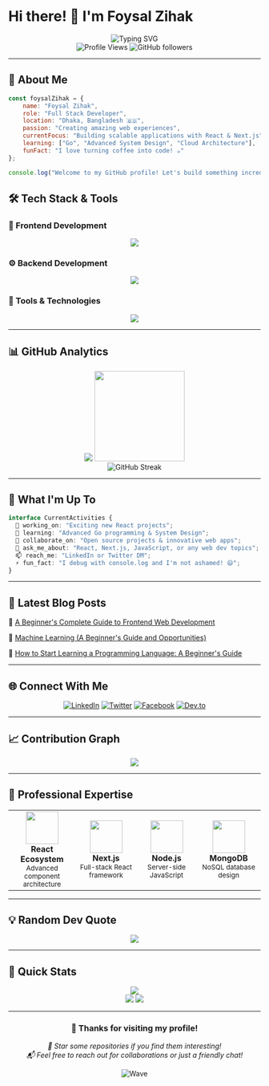 # Hi there! 👋 I'm Foysal Zihak

<div align="center">
  <img src="https://readme-typing-svg.herokuapp.com?font=Fira+Code&size=28&duration=3000&pause=1000&color=36BCF7&center=true&vCenter=true&width=600&lines=Full+Stack+Developer;React+%26+Next.js+Specialist;Always+Learning+New+Technologies" alt="Typing SVG" />
</div>

<div align="center">
  <img src="https://komarev.com/ghpvc/?username=fzihak&label=Profile%20views&color=0e75b6&style=flat" alt="Profile Views" />
  <img src="https://img.shields.io/github/followers/fzihak?label=Followers&style=social" alt="GitHub followers" />
</div>

---

## 🚀 About Me

```javascript
const foysalZihak = {
    name: "Foysal Zihak",
    role: "Full Stack Developer",
    location: "Dhaka, Bangladesh 🇧🇩",
    passion: "Creating amazing web experiences",
    currentFocus: "Building scalable applications with React & Next.js",
    learning: ["Go", "Advanced System Design", "Cloud Architecture"],
    funFact: "I love turning coffee into code! ☕"
};

console.log("Welcome to my GitHub profile! Let's build something incredible together 🚀");
```

## 🛠️ Tech Stack & Tools

### 🎨 Frontend Development
<div align="center">
  <img src="https://skillicons.dev/icons?i=html,css,js,ts,react,nextjs,vue,sass,tailwind&theme=dark" />
</div>

### ⚙️ Backend Development
<div align="center">
  <img src="https://skillicons.dev/icons?i=nodejs,express,mongodb,php,python,go,java,c,cpp&theme=dark" />
</div>

### 🔧 Tools & Technologies
<div align="center">
  <img src="https://skillicons.dev/icons?i=git,github,vscode,webpack,vite,firebase,vercel,netlify&theme=dark" />
</div>

---

## 📊 GitHub Analytics
<div align="center">
  <img src="https://github-profile-summary-cards.vercel.app/api/cards/profile-details?username=fzihak&theme=tokyonight" />
  <img height="180em" src="https://github-readme-stats.vercel.app/api/top-langs/?username=fzihak&layout=compact&langs_count=8&theme=tokyonight"/>
</div>

<div align="center">
  <img src="https://github-readme-streak-stats.herokuapp.com/?user=fzihak&theme=tokyonight" alt="GitHub Streak" />
</div>

---

## 🎯 What I'm Up To

```typescript
interface CurrentActivities {
  🔭 working_on: "Exciting new React projects";
  🌱 learning: "Advanced Go programming & System Design";
  👯 collaborate_on: "Open source projects & innovative web apps";
  💬 ask_me_about: "React, Next.js, JavaScript, or any web dev topics";
  📫 reach_me: "LinkedIn or Twitter DM";
  ⚡ fun_fact: "I debug with console.log and I'm not ashamed! 😄";
}
```

---

## 📝 Latest Blog Posts

<!-- BLOG-POST-LIST:START -->
🔗 [A Beginner's Complete Guide to Frontend Web Development](https://dev.to/fzihak/getting-started-with-frontend-web-development-a-complete-guide-for-beginners-295j)

🔗 [Machine Learning (A Beginner's Guide and Opportunities)](https://dev.to/fzihak/machine-learning-a-beginners-guide-and-opportunities-44o4)

🔗 [How to Start Learning a Programming Language: A Beginner's Guide](https://dev.to/fzihak/how-to-start-learning-a-programming-language-a-beginners-guide-o9d)
<!-- BLOG-POST-LIST:END -->

---

## 🌐 Connect With Me

<div align="center">
  
[![LinkedIn](https://img.shields.io/badge/LinkedIn-0077B5?style=for-the-badge&logo=linkedin&logoColor=white)](https://www.linkedin.com/in/zihak/)
[![Twitter](https://img.shields.io/badge/Twitter-1DA1F2?style=for-the-badge&logo=twitter&logoColor=white)](https://twitter.com/ZihakFoysal)
[![Facebook](https://img.shields.io/badge/Facebook-1877F2?style=for-the-badge&logo=facebook&logoColor=white)](https://www.facebook.com/FoysalZihak)
[![Dev.to](https://img.shields.io/badge/dev.to-0A0A0A?style=for-the-badge&logo=devdotto&logoColor=white)](https://dev.to/fzihak)

</div>

---

## 📈 Contribution Graph

<div align="center">
  <img src="https://github-readme-activity-graph.vercel.app/graph?username=fzihak&bg_color=1a1b27&color=38bcf8&line=38bcf8&point=ffffff&area=true&hide_border=true" />
</div>

---

## 💼 Professional Expertise

<table align="center">
  <tr>
    <td align="center" width="200">
      <img src="https://skillicons.dev/icons?i=react" width="65" />
      <br><strong>React Ecosystem</strong>
      <br><sub>Advanced component architecture</sub>
    </td>
    <td align="center" width="200">
      <img src="https://skillicons.dev/icons?i=nextjs" width="65" />
      <br><strong>Next.js</strong>
      <br><sub>Full-stack React framework</sub>
    </td>
    <td align="center" width="200">
      <img src="https://skillicons.dev/icons?i=nodejs" width="65" />
      <br><strong>Node.js</strong>
      <br><sub>Server-side JavaScript</sub>
    </td>
    <td align="center" width="200">
      <img src="https://skillicons.dev/icons?i=mongodb" width="65" />
      <br><strong>MongoDB</strong>
      <br><sub>NoSQL database design</sub>
    </td>
  </tr>
</table>

---

## 💡 Random Dev Quote

<div align="center">
  <img src="https://quotes-github-readme.vercel.app/api?type=horizontal&theme=tokyonight" />
</div>

---

## 🎯 Quick Stats

<div align="center">
  <img src="https://github-profile-summary-cards.vercel.app/api/cards/profile-details?username=fzihak&theme=tokyonight" />
</div>

<div align="center">
  <img src="https://github-profile-summary-cards.vercel.app/api/cards/repos-per-language?username=fzihak&theme=tokyonight" />
  <img src="https://github-profile-summary-cards.vercel.app/api/cards/most-commit-language?username=fzihak&theme=tokyonight" />
</div>

---

<div align="center">
  <h3>💫 Thanks for visiting my profile! </h3>
  <p>
    <i>🌟 Star some repositories if you find them interesting!</i><br>
    <i>📬 Feel free to reach out for collaborations or just a friendly chat!</i>
  </p>
  
  ![Wave](https://raw.githubusercontent.com/mayhemantt/mayhemantt/Update/svg/Bottom.svg)
</div>



